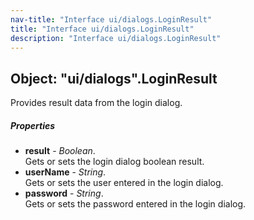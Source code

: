 ```yaml
---
nav-title: "Interface ui/dialogs.LoginResult"
title: "Interface ui/dialogs.LoginResult"
description: "Interface ui/dialogs.LoginResult"
---
```

## Object: "ui/dialogs".LoginResult  
Provides result data from the login dialog.

##### Properties
 - **result** - _Boolean_.    
  Gets or sets the login dialog boolean result.
 - **userName** - _String_.    
  Gets or sets the user entered in the login dialog.
 - **password** - _String_.    
  Gets or sets the password entered in the login dialog.